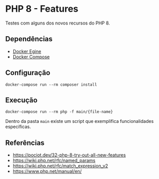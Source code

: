 # PHP 8 - Features

Testes com alguns dos novos recursos do PHP 8.

## Dependências
- [Docker Egine](https://docs.docker.com/engine/install/)
- [Docker Compose](https://docs.docker.com/compose/install/)

## Configuração
```docker-compose run --rm composer install```

## Execução
```docker-compose run --rm php -f main/{file-name}```

Dentro da pasta `main` existe um script que exemplifica funcionalidades específicas.


## Referências
- https://pociot.dev/32-php-8-try-out-all-new-features
- https://wiki.php.net/rfc/named_params
- https://wiki.php.net/rfc/match_expression_v2
- https://www.php.net/manual/en/

